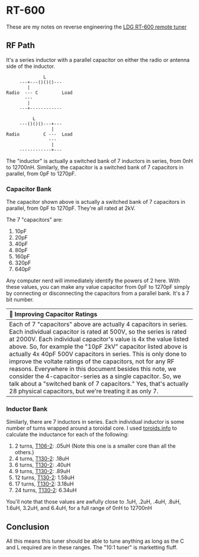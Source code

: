 # RT-600
These are my notes on reverse engineering the [LDG RT-600 remote tuner](https://ldgelectronics.com/index.php/products/remote/rt-600/)

## RF Path
It's a series inductor with a parallel capacitor on either the radio or antenna side of the inductor.

```
              L
     ---+---()()()---
        |
Radio  --- C         Load
       ---
        |
     ---+------------
```

```
          L
     ---()()()---+---
                 |
Radio         C ---  Load
                ---
                 |
     ------------+---
```
The "inductor" is actually a switched bank of 7 inductors in series, from 0nH to 12700nH.  Similarly, the capacitor is a switched bank of 7 capacitors in parallel, from 0pF to 1270pF.

### Capacitor Bank
The capacitor shown above is actually a switched bank of 7 capacitors in parallel, from 0pF to 1270pF.  They're all rated at 2kV.

The 7 "capacitors" are:
1. 10pF
1. 20pF
1. 40pF
1. 80pF
1. 160pF
1. 320pF
1. 640pF

Any computer nerd will immediately identify the powers of 2 here.  With these values, you can make any value capacitor from 0pF to 1270pF simply by connecting or disconnecting the capacitors from a parallel bank.  It's a 7 bit number.

| :memo: **Improving Capacitor Ratings** |
|:---------------------------------------|
| Each of 7 "capacitors" above are actually 4 capacitors in series.  Each individual capacitor is rated at 500V, so the series is rated at 2000V.  Each individual capacitor's value is 4x the value listed above.  So, for example the "10pF 2kV" capacitor listed above is actually 4x 40pF 500V capacitors in series.  This is only done to improve the voltate ratings of the capacitors, not for any RF reasons.  Everywhere in this document besides this note, we consider the 4-capacitor-series as a single capacitor.  So, we talk about a "switched bank of 7 capacitors."  Yes, that's actually 28 physical capacitors, but we're treating it as only 7. |

### Inductor Bank
Similarly, there are 7 inductors in series.  Each individual inductor is some number of turns wrapped around a toroidal core.  I used [toroids.info](http://toroids.info) to calculate the inductance for each of the following:
1. 2 turns, [T106-2](http://toroids.info/T106-2.php): .05uH  (Note this one is a smaller core than all the others.)
1. 4 turns, [T130-2](http://toroids.info/T130-2.php): .18uH
1. 6 turns, [T130-2](http://toroids.info/T130-2.php): .40uH
1. 9 turns, [T130-2](http://toroids.info/T130-2.php): .89uH
1. 12 turns, [T130-2](http://toroids.info/T130-2.php): 1.58uH
1. 17 turns, [T130-2](http://toroids.info/T130-2.php): 3.18uH
1. 24 turns, [T130-2](http://toroids.info/T130-2.php): 6.34uH

You'll note that those values are awfully close to .1uH, .2uH, .4uH, .8uH, 1.6uH, 3.2uH, and 6.4uH, for a full range of 0nH to 12700nH

## Conclusion
All this means this tuner should be able to tune anything as long as the C and L required are in these ranges.  The "10:1 tuner" is marketting fluff.
